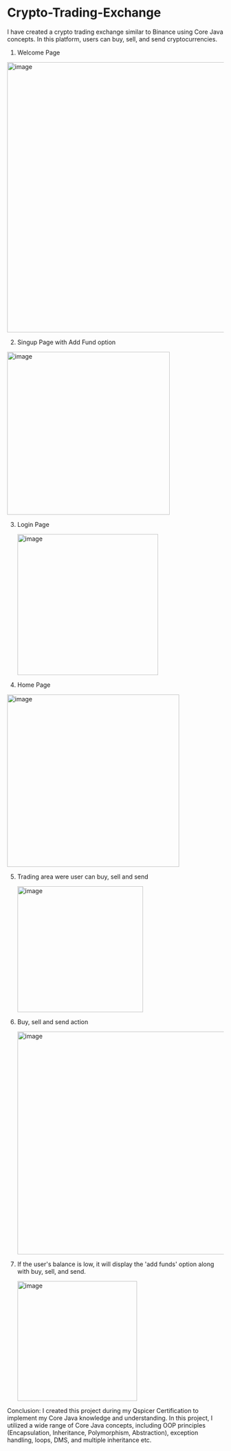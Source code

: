 # Crypto-Trading-Exchange
I have created a crypto trading exchange similar to Binance using Core Java concepts. In this platform, users can buy, sell, and send cryptocurrencies.

 
1. Welcome Page

 <img width="627" alt="image" src="https://github.com/rjrahul93/Crypto-Trading-Exchange/assets/153424751/47d9d5ca-4409-48b5-b02e-5af7c8936a4c">
 

2. Singup Page with Add Fund option
   
 <img width="378" alt="image" src="https://github.com/rjrahul93/Crypto-Trading-Exchange/assets/153424751/5019d115-684b-4aa7-b902-9cb1d5497200">

3. Login Page

   <img width="327" alt="image" src="https://github.com/rjrahul93/Crypto-Trading-Exchange/assets/153424751/fe321864-c3d5-4c6c-bee0-101d3c8d102f">

4. Home Page

 <img width="400" alt="image" src="https://github.com/rjrahul93/Crypto-Trading-Exchange/assets/153424751/41382bfc-cf6f-4b06-b2dc-a1f8b628cdc3">

5. Trading area were user can buy, sell and send
   
   <img width="292" alt="image" src="https://github.com/rjrahul93/Crypto-Trading-Exchange/assets/153424751/9e883f3b-7f45-4588-af24-c5ef467aa5bb">

7. Buy, sell and send action
   
   <img width="517" alt="image" src="https://github.com/rjrahul93/Crypto-Trading-Exchange/assets/153424751/93637e98-6510-41e7-8800-1ca3138f8233">

8. If the user's balance is low, it will display the 'add funds' option along with buy, sell, and send.

   <img width="278" alt="image" src="https://github.com/rjrahul93/Crypto-Trading-Exchange/assets/153424751/84888c84-39bc-4303-9047-243dbff7bdc5">

Conclusion: 
   I created this project during my Qspicer Certification to implement my Core Java knowledge and understanding.
   In this project, I utilized a wide range of Core Java concepts, including OOP principles (Encapsulation, Inheritance, Polymorphism, Abstraction), exception 
   handling, loops, DMS, and multiple inheritance etc.
   


   

